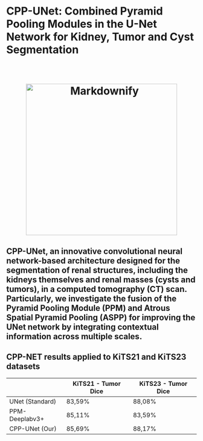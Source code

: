# CPP-UNet: Combined Pyramid Pooling Modules in the U-Net Network for Kidney, Tumor and Cyst Segmentation

<h1 align="center">
  <br>
  <a href="http://www.amitmerchant.com/electron-markdownify"><img src="https://kits-challenge.org/public/site_media/figures/axial_new.png" alt="Markdownify" width="400"></a>
</h1>
<h2> 
  CPP-UNet, an innovative convolutional neural network-based architecture designed for the segmentation of renal structures, including the kidneys themselves and renal masses (cysts and tumors), in a computed tomography (CT) scan. Particularly, we investigate the fusion of the Pyramid Pooling Module (PPM) and Atrous Spatial Pyramid Pooling (ASPP) for improving the UNet network by integrating contextual information across multiple scales.
  
  </h2>

## CPP-NET results applied to KiTS21 and KiTS23 datasets
  
<table class="tg"><thead>
  <tr>
    <th class="tg-0lax"></th>
    <th class="tg-0lax">KiTS21 - Tumor Dice</th>
    <th class="tg-0lax">KiTS23 - Tumor Dice</th>
  </tr></thead>
<tbody>
  <tr>
    <td class="tg-0lax">UNet (Standard)</td>
    <td class="tg-baqh">83,59%</td>
    <td class="tg-baqh">88,08%</td>
  </tr>
  <tr>
    <td class="tg-0lax">PPM-Deeplabv3+</td>
    <td class="tg-baqh">85,11%</td>
    <td class="tg-baqh">83,59%</td>
  </tr>
  <tr>
    <td class="tg-1wig">CPP-UNet (Our)</td>
    <td class="tg-amwm">85,69%</td>
    <td class="tg-amwm">88,17%</td>
  </tr>
</tbody>
</table>
